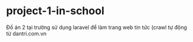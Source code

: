 # project-1-in-school
Đồ án 2 tại trường sử dụng laravel để làm trang web tin tức (crawl tự động từ  dantri.com.vn
